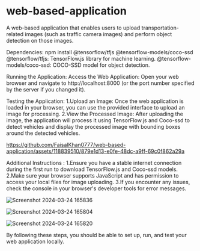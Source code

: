 # web-based-application
A web-based application that enables users to upload transportation-related images (such as traffic camera images) and perform object detection on those images.

Dependencies:
npm install @tensorflow/tfjs @tensorflow-models/coco-ssd
@tensorflow/tfjs: TensorFlow.js library for machine learning.
@tensorflow-models/coco-ssd: COCO-SSD model for object detection.

Running the Application:
Access the Web Application: Open your web browser and navigate to http://localhost:8000 (or the port number specified by the server if you changed it).

Testing the Application:
1.Upload an Image: Once the web application is loaded in your browser, you can use the provided interface to upload an image for processing.
2.View the Processed Image: After uploading the image, the application will process it using TensorFlow.js and Coco-ssd to detect vehicles and display the processed image with bounding boxes around the detected vehicles.




https://github.com/FaisalKhan0777/web-based-application/assets/118839510/879e1d13-e0fe-48dc-a9ff-69c0f862a29a



Additional Instructions :
1.Ensure you have a stable internet connection during the first run to download TensorFlow.js and Coco-ssd models.
2.Make sure your browser supports JavaScript and has permission to access your local files for image uploading.
3.If you encounter any issues, check the console in your browser's developer tools for error messages.


![Screenshot 2024-03-24 165836](https://github.com/FaisalKhan0777/web-based-application/assets/118839510/a576da1a-2a0e-4d1a-9f3d-29ecdbf08adb)

![Screenshot 2024-03-24 165804](https://github.com/FaisalKhan0777/web-based-application/assets/118839510/e9545aa9-58f1-43f7-98ca-7d9b3cd7b195)

![Screenshot 2024-03-24 165820](https://github.com/FaisalKhan0777/web-based-application/assets/118839510/4f099fb0-abf7-43fb-8070-bdb8e7f56f23)


By following these steps, you should be able to set up, run, and test your web application locally.
